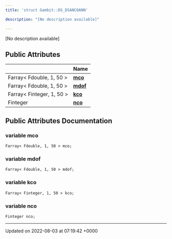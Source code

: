 ```yaml
---
title: 'struct Gambit::DS_DSANCOANN'

description: "[No description available]"

---
```









[No description available]

## Public Attributes

|                | Name           |
| -------------- | -------------- |
| Farray< Fdouble, 1, 50 > | **[mco](/documentation/code/gambit_2.2/classes/structgambit_1_1ds__dsancoann/#variable-mco)**  |
| Farray< Fdouble, 1, 50 > | **[mdof](/documentation/code/gambit_2.2/classes/structgambit_1_1ds__dsancoann/#variable-mdof)**  |
| Farray< Finteger, 1, 50 > | **[kco](/documentation/code/gambit_2.2/classes/structgambit_1_1ds__dsancoann/#variable-kco)**  |
| Finteger | **[nco](/documentation/code/gambit_2.2/classes/structgambit_1_1ds__dsancoann/#variable-nco)**  |

## Public Attributes Documentation

### variable mco

```
Farray< Fdouble, 1, 50 > mco;
```


### variable mdof

```
Farray< Fdouble, 1, 50 > mdof;
```


### variable kco

```
Farray< Finteger, 1, 50 > kco;
```


### variable nco

```
Finteger nco;
```


-------------------------------

Updated on 2022-08-03 at 07:19:42 +0000